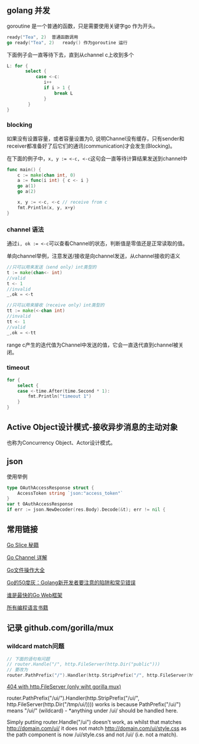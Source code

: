 

## golang 并发

goroutine 是一个普通的函数，只是需要使用关键字go 作为开头。
```go
ready("Tea", 2)  普通函数调用
go ready("Tea", 2)   ready() 作为goroutine 运行
```

下面例子会一直等待下去，直到从channel c上收到多个

```go
L: for { 
       select { 
           case <-c: 
              i++
              if i > 1 { 
                  break L
              }
        }
}
```

### blocking

如果没有设置容量，或者容量设置为0, 说明Channel没有缓存，只有sender和receiver都准备好了后它们的通讯(communication)才会发生(Blocking)。

在下面的例子中，`x, y := <-c, <-c`这句会一直等待计算结果发送到channel中

```go
func main() {
	c := make(chan int, 0)
	a := func(i int) { c <- i }
	go a(1)
	go a(2)

	x, y := <-c, <-c // receive from c
	fmt.Println(x, y, x+y)
}
```

### channel 语法

通过`i, ok := <-c`可以查看Channel的状态，判断值是零值还是正常读取的值。

单向channel举例，注意发送/接收是向channel发送，从channel接收的语义

```go
//只可以用来发送（send only）int类型的
t := make(chan<- int)
//valid
t <- 1
//invalid
_,ok = <-t

//只可以用来接收（receive only）int类型的
tt := make(<-chan int)
//invalid
tt <- 1
//valid
_,ok = <-tt
```

range c产生的迭代值为Channel中发送的值，它会一直迭代直到channel被关闭。

### timeout

```go
for {
	select {
	case <-time.After(time.Second * 1):
		fmt.Println("timeout 1")
	}
}
```

## Active Object设计模式-接收异步消息的主动对象

也称为Concurrency Object、Actor设计模式。



## json

使用举例

```go
type OAuthAccessResponse struct {
	AccessToken string `json:"access_token"`
}
var t OAuthAccessResponse
if err := json.NewDecoder(res.Body).Decode(&t); err != nil {
```

## 常用链接

[Go Slice 秘籍](https://colobu.com/2017/03/22/Slice-Tricks/) 

[Go Channel 详解](https://colobu.com/2016/04/14/Golang-Channels/)

[Go文件操作大全](https://colobu.com/2016/10/12/go-file-operations/) 

[Go的50度灰：Golang新开发者要注意的陷阱和常见错误](https://colobu.com/2015/09/07/gotchas-and-common-mistakes-in-go-golang/)

[谁是最快的Go Web框架](https://colobu.com/2016/04/06/the-fastest-golang-web-framework/)

[所有编程语言书籍](https://github.com/KeKe-Li/book) 

## 记录 github.com/gorilla/mux

### wildcard match问题

```go
// 下面的语句有问题
// router.Handle("/", http.FileServer(http.Dir("public")))
// 要改为
router.PathPrefix("/").Handler(http.StripPrefix("/", http.FileServer(http.Dir("public"))))
```

[404 with http.FileServer (only wiht gorilla mux)](https://github.com/gorilla/mux/issues/137)

router.PathPrefix("/ui/").Handler(http.StripPrefix("/ui/", http.FileServer(http.Dir("/tmp/ui/)))) works is because PathPrefix("/ui/") means "/ui/" (wildcard) - *anything under /ui/ should be handled here.

Simply putting router.Handle("/ui") doesn't work, as whilst that matches http://domain.com/ui/ it does not match http://domain.com/ui/style.css as the path component is now /ui/style.css and not /ui/ (i.e. not a match).

